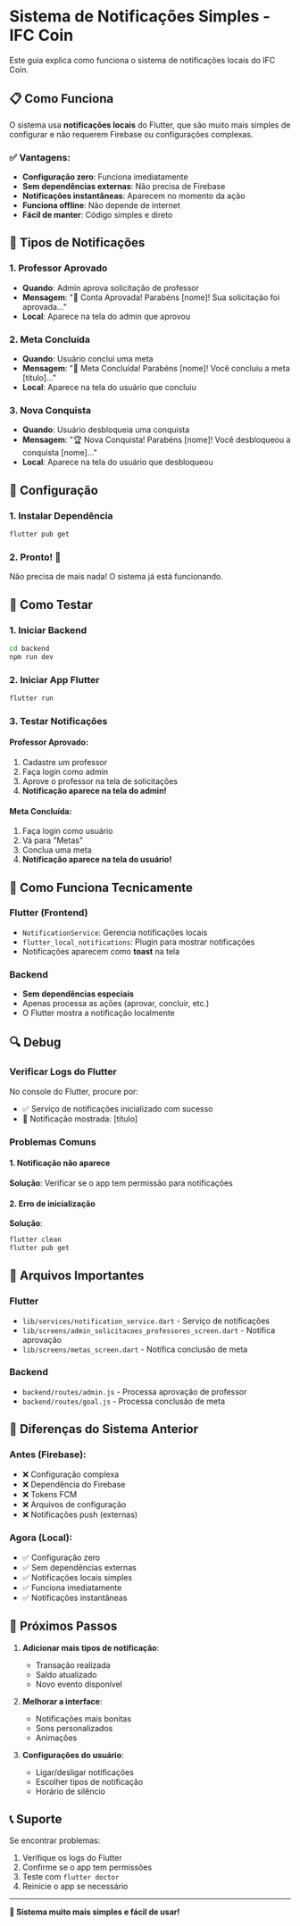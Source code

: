 # Sistema de Notificações Simples - IFC Coin

Este guia explica como funciona o sistema de notificações locais do IFC Coin.

## 📋 Como Funciona

O sistema usa **notificações locais** do Flutter, que são muito mais simples de configurar e não requerem Firebase ou configurações complexas.

### ✅ Vantagens:
- **Configuração zero**: Funciona imediatamente
- **Sem dependências externas**: Não precisa de Firebase
- **Notificações instantâneas**: Aparecem no momento da ação
- **Funciona offline**: Não depende de internet
- **Fácil de manter**: Código simples e direto

## 📨 Tipos de Notificações

### 1. Professor Aprovado
- **Quando**: Admin aprova solicitação de professor
- **Mensagem**: "🎉 Conta Aprovada! Parabéns [nome]! Sua solicitação foi aprovada..."
- **Local**: Aparece na tela do admin que aprovou

### 2. Meta Concluída
- **Quando**: Usuário conclui uma meta
- **Mensagem**: "🎯 Meta Concluída! Parabéns [nome]! Você concluiu a meta [título]..."
- **Local**: Aparece na tela do usuário que concluiu

### 3. Nova Conquista
- **Quando**: Usuário desbloqueia uma conquista
- **Mensagem**: "🏆 Nova Conquista! Parabéns [nome]! Você desbloqueou a conquista [nome]..."
- **Local**: Aparece na tela do usuário que desbloqueou

## 🔧 Configuração

### 1. Instalar Dependência
```bash
flutter pub get
```

### 2. Pronto! 🎉
Não precisa de mais nada! O sistema já está funcionando.

## 🚀 Como Testar

### 1. Iniciar Backend
```bash
cd backend
npm run dev
```

### 2. Iniciar App Flutter
```bash
flutter run
```

### 3. Testar Notificações

#### Professor Aprovado:
1. Cadastre um professor
2. Faça login como admin
3. Aprove o professor na tela de solicitações
4. **Notificação aparece na tela do admin!**

#### Meta Concluída:
1. Faça login como usuário
2. Vá para "Metas"
3. Conclua uma meta
4. **Notificação aparece na tela do usuário!**

## 📱 Como Funciona Tecnicamente

### Flutter (Frontend)
- `NotificationService`: Gerencia notificações locais
- `flutter_local_notifications`: Plugin para mostrar notificações
- Notificações aparecem como **toast** na tela

### Backend
- **Sem dependências especiais**
- Apenas processa as ações (aprovar, concluir, etc.)
- O Flutter mostra a notificação localmente

## 🔍 Debug

### Verificar Logs do Flutter
No console do Flutter, procure por:
- ✅ Serviço de notificações inicializado com sucesso
- 📱 Notificação mostrada: [título]

### Problemas Comuns

#### 1. Notificação não aparece
**Solução**: Verificar se o app tem permissão para notificações

#### 2. Erro de inicialização
**Solução**: 
```bash
flutter clean
flutter pub get
```

## 📝 Arquivos Importantes

### Flutter
- `lib/services/notification_service.dart` - Serviço de notificações
- `lib/screens/admin_solicitacoes_professores_screen.dart` - Notifica aprovação
- `lib/screens/metas_screen.dart` - Notifica conclusão de meta

### Backend
- `backend/routes/admin.js` - Processa aprovação de professor
- `backend/routes/goal.js` - Processa conclusão de meta

## 🎯 Diferenças do Sistema Anterior

### Antes (Firebase):
- ❌ Configuração complexa
- ❌ Dependência do Firebase
- ❌ Tokens FCM
- ❌ Arquivos de configuração
- ❌ Notificações push (externas)

### Agora (Local):
- ✅ Configuração zero
- ✅ Sem dependências externas
- ✅ Notificações locais simples
- ✅ Funciona imediatamente
- ✅ Notificações instantâneas

## 🚀 Próximos Passos

1. **Adicionar mais tipos de notificação**:
   - Transação realizada
   - Saldo atualizado
   - Novo evento disponível

2. **Melhorar a interface**:
   - Notificações mais bonitas
   - Sons personalizados
   - Animações

3. **Configurações do usuário**:
   - Ligar/desligar notificações
   - Escolher tipos de notificação
   - Horário de silêncio

## 📞 Suporte

Se encontrar problemas:
1. Verifique os logs do Flutter
2. Confirme se o app tem permissões
3. Teste com `flutter doctor`
4. Reinicie o app se necessário

---

**🎉 Sistema muito mais simples e fácil de usar!** 
